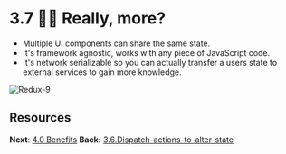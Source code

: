# 3.7 🤷‍♂️ Really, more?
- Multiple UI components can share the same state. 
- It's framework agnostic, works with any piece of JavaScript code.
- It's network serializable so you can actually transfer a users state to external services to gain more knowledge. 

![Redux-9](Redux-9.png)


## Resources

**Next**: [4.0 Benefits](4.0%20Benefits.md)
**Back:** [3.6.Dispatch-actions-to-alter-state](3.6.Dispatch-actions-to-alter-state.md)